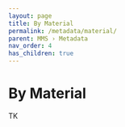 ```yaml
---
layout: page
title: By Material
permalink: /metadata/material/
parent: MMS › Metadata
nav_order: 4
has_children: true
---
```


# By Material
TK